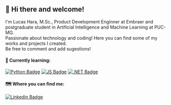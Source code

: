 ## 👋 Hi there and welcome!
I'm Lucas Hara, M.Sc., Product Development Enginner at Embraer and postgraduate student in Artificial Intelligence and Machine Learning at PUC-MG.  
Passionate about technology and coding! Here you can find some of my works and projects I created.  
Be free to comment and add sugestions!  

#### 📘 Currently learning:  
[![Python Badge](https://img.shields.io/badge/-Python-e0c307?style=flat-square&logo=Python&logoColor=white&link=https://www.python.org/)](https://www.python.org/)
[![JS Badge](https://img.shields.io/badge/-JavaScript-e3098c?style=flat-square&logo=JavaScript&logoColor=white&link=https://www.javascript.com/)](https://www.javascript.com/)
[![.NET Badge](https://img.shields.io/badge/-.NET-2659f0?style=flat-square&logo=Python&logoColor=white&link=https://dotnet.microsoft.com/)](https://dotnet.microsoft.com/)

#### 🗺 Where you can find me:
[![Linkedin Badge](https://img.shields.io/badge/-LinkedIn-blue?style=flat-square&logo=Linkedin&logoColor=white&link=https://www.linkedin.com/in/lucashara)](https://www.linkedin.com/in/lucashara)

<!--
**kinosagi/kinosagi** is a ✨ _special_ ✨ repository because its `README.md` (this file) appears on your GitHub profile.

Here are some ideas to get you started:

- 🔭 I’m currently working on ...
- 🌱 I’m currently learning ...
- 👯 I’m looking to collaborate on ...
- 🤔 I’m looking for help with ...
- 💬 Ask me about ...
- 📫 How to reach me: ...
- 😄 Pronouns: ...
- ⚡ Fun fact: ...
-->
